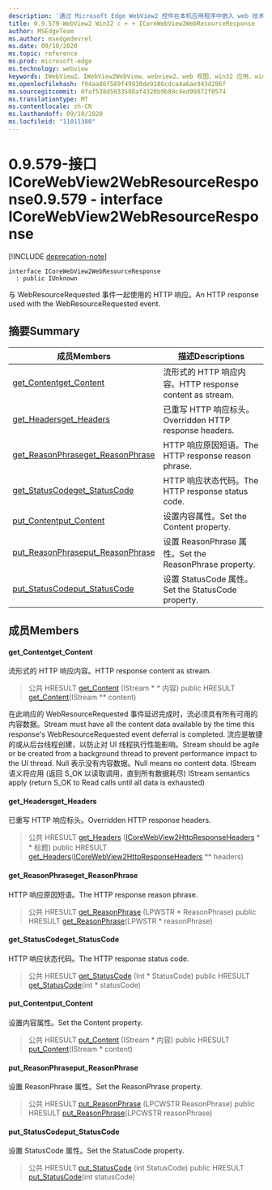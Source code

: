 ```yaml
---
description: '通过 Microsoft Edge WebView2 控件在本机应用程序中嵌入 web 技术 (HTML、CSS 和 JavaScript) '
title: 0.9.579-WebView2 Win32 c + + ICoreWebView2WebResourceResponse
author: MSEdgeTeam
ms.author: msedgedevrel
ms.date: 09/10/2020
ms.topic: reference
ms.prod: microsoft-edge
ms.technology: webview
keywords: IWebView2、IWebView2WebView、webview2、web 视图、win32 应用、win32、edge、ICoreWebView2、ICoreWebView2Controller、浏览器控件、边缘 html、ICoreWebView2WebResourceResponse
ms.openlocfilehash: f94aa86f589f49930de9186cdca4a6ae943d286f
ms.sourcegitcommit: 0faf538d5033508af4320b9b89c4ed99872f0574
ms.translationtype: MT
ms.contentlocale: zh-CN
ms.lasthandoff: 09/10/2020
ms.locfileid: "11011380"
---
```

# <span data-ttu-id="f8087-104">0.9.579-接口 ICoreWebView2WebResourceResponse</span><span class="sxs-lookup"><span data-stu-id="f8087-104">0.9.579 - interface ICoreWebView2WebResourceResponse</span></span> 

[!INCLUDE [deprecation-note](../../includes/deprecation-note.md)]

```
interface ICoreWebView2WebResourceResponse
  : public IUnknown
```

<span data-ttu-id="f8087-105">与 WebResourceRequested 事件一起使用的 HTTP 响应。</span><span class="sxs-lookup"><span data-stu-id="f8087-105">An HTTP response used with the WebResourceRequested event.</span></span>

## <span data-ttu-id="f8087-106">摘要</span><span class="sxs-lookup"><span data-stu-id="f8087-106">Summary</span></span>

 <span data-ttu-id="f8087-107">成员</span><span class="sxs-lookup"><span data-stu-id="f8087-107">Members</span></span>                        | <span data-ttu-id="f8087-108">描述</span><span class="sxs-lookup"><span data-stu-id="f8087-108">Descriptions</span></span>
--------------------------------|---------------------------------------------
[<span data-ttu-id="f8087-109">get_Content</span><span class="sxs-lookup"><span data-stu-id="f8087-109">get_Content</span></span>](#get_content) | <span data-ttu-id="f8087-110">流形式的 HTTP 响应内容。</span><span class="sxs-lookup"><span data-stu-id="f8087-110">HTTP response content as stream.</span></span>
[<span data-ttu-id="f8087-111">get_Headers</span><span class="sxs-lookup"><span data-stu-id="f8087-111">get_Headers</span></span>](#get_headers) | <span data-ttu-id="f8087-112">已重写 HTTP 响应标头。</span><span class="sxs-lookup"><span data-stu-id="f8087-112">Overridden HTTP response headers.</span></span>
[<span data-ttu-id="f8087-113">get_ReasonPhrase</span><span class="sxs-lookup"><span data-stu-id="f8087-113">get_ReasonPhrase</span></span>](#get_reasonphrase) | <span data-ttu-id="f8087-114">HTTP 响应原因短语。</span><span class="sxs-lookup"><span data-stu-id="f8087-114">The HTTP response reason phrase.</span></span>
[<span data-ttu-id="f8087-115">get_StatusCode</span><span class="sxs-lookup"><span data-stu-id="f8087-115">get_StatusCode</span></span>](#get_statuscode) | <span data-ttu-id="f8087-116">HTTP 响应状态代码。</span><span class="sxs-lookup"><span data-stu-id="f8087-116">The HTTP response status code.</span></span>
[<span data-ttu-id="f8087-117">put_Content</span><span class="sxs-lookup"><span data-stu-id="f8087-117">put_Content</span></span>](#put_content) | <span data-ttu-id="f8087-118">设置内容属性。</span><span class="sxs-lookup"><span data-stu-id="f8087-118">Set the Content property.</span></span>
[<span data-ttu-id="f8087-119">put_ReasonPhrase</span><span class="sxs-lookup"><span data-stu-id="f8087-119">put_ReasonPhrase</span></span>](#put_reasonphrase) | <span data-ttu-id="f8087-120">设置 ReasonPhrase 属性。</span><span class="sxs-lookup"><span data-stu-id="f8087-120">Set the ReasonPhrase property.</span></span>
[<span data-ttu-id="f8087-121">put_StatusCode</span><span class="sxs-lookup"><span data-stu-id="f8087-121">put_StatusCode</span></span>](#put_statuscode) | <span data-ttu-id="f8087-122">设置 StatusCode 属性。</span><span class="sxs-lookup"><span data-stu-id="f8087-122">Set the StatusCode property.</span></span>

## <span data-ttu-id="f8087-123">成员</span><span class="sxs-lookup"><span data-stu-id="f8087-123">Members</span></span>

#### <span data-ttu-id="f8087-124">get_Content</span><span class="sxs-lookup"><span data-stu-id="f8087-124">get_Content</span></span> 

<span data-ttu-id="f8087-125">流形式的 HTTP 响应内容。</span><span class="sxs-lookup"><span data-stu-id="f8087-125">HTTP response content as stream.</span></span>

> <span data-ttu-id="f8087-126">公共 HRESULT [get_Content](#get_content) (IStream \* \* 内容) </span><span class="sxs-lookup"><span data-stu-id="f8087-126">public HRESULT [get_Content](#get_content)(IStream \*\* content)</span></span>

<span data-ttu-id="f8087-127">在此响应的 WebResourceRequested 事件延迟完成时，流必须具有所有可用的内容数据。</span><span class="sxs-lookup"><span data-stu-id="f8087-127">Stream must have all the content data available by the time this response's WebResourceRequested event deferral is completed.</span></span> <span data-ttu-id="f8087-128">流应是敏捷的或从后台线程创建，以防止对 UI 线程执行性能影响。</span><span class="sxs-lookup"><span data-stu-id="f8087-128">Stream should be agile or be created from a background thread to prevent performance impact to the UI thread.</span></span> <span data-ttu-id="f8087-129">Null 表示没有内容数据。</span><span class="sxs-lookup"><span data-stu-id="f8087-129">Null means no content data.</span></span> <span data-ttu-id="f8087-130">IStream 语义将应用 (返回 S_OK 以读取调用，直到所有数据耗尽) </span><span class="sxs-lookup"><span data-stu-id="f8087-130">IStream semantics apply (return S_OK to Read calls until all data is exhausted)</span></span>

#### <span data-ttu-id="f8087-131">get_Headers</span><span class="sxs-lookup"><span data-stu-id="f8087-131">get_Headers</span></span> 

<span data-ttu-id="f8087-132">已重写 HTTP 响应标头。</span><span class="sxs-lookup"><span data-stu-id="f8087-132">Overridden HTTP response headers.</span></span>

> <span data-ttu-id="f8087-133">公共 HRESULT [get_Headers](#get_headers) ([ICoreWebView2HttpResponseHeaders](icorewebview2httpresponseheaders.md) \* \* 标题) </span><span class="sxs-lookup"><span data-stu-id="f8087-133">public HRESULT [get_Headers](#get_headers)([ICoreWebView2HttpResponseHeaders](icorewebview2httpresponseheaders.md) \*\* headers)</span></span>

#### <span data-ttu-id="f8087-134">get_ReasonPhrase</span><span class="sxs-lookup"><span data-stu-id="f8087-134">get_ReasonPhrase</span></span> 

<span data-ttu-id="f8087-135">HTTP 响应原因短语。</span><span class="sxs-lookup"><span data-stu-id="f8087-135">The HTTP response reason phrase.</span></span>

> <span data-ttu-id="f8087-136">公共 HRESULT [get_ReasonPhrase](#get_reasonphrase) (LPWSTR \* ReasonPhrase) </span><span class="sxs-lookup"><span data-stu-id="f8087-136">public HRESULT [get_ReasonPhrase](#get_reasonphrase)(LPWSTR \* reasonPhrase)</span></span>

#### <span data-ttu-id="f8087-137">get_StatusCode</span><span class="sxs-lookup"><span data-stu-id="f8087-137">get_StatusCode</span></span> 

<span data-ttu-id="f8087-138">HTTP 响应状态代码。</span><span class="sxs-lookup"><span data-stu-id="f8087-138">The HTTP response status code.</span></span>

> <span data-ttu-id="f8087-139">公共 HRESULT [get_StatusCode](#get_statuscode) (Int \* StatusCode) </span><span class="sxs-lookup"><span data-stu-id="f8087-139">public HRESULT [get_StatusCode](#get_statuscode)(int \* statusCode)</span></span>

#### <span data-ttu-id="f8087-140">put_Content</span><span class="sxs-lookup"><span data-stu-id="f8087-140">put_Content</span></span> 

<span data-ttu-id="f8087-141">设置内容属性。</span><span class="sxs-lookup"><span data-stu-id="f8087-141">Set the Content property.</span></span>

> <span data-ttu-id="f8087-142">公共 HRESULT [put_Content](#put_content) (IStream \* 内容) </span><span class="sxs-lookup"><span data-stu-id="f8087-142">public HRESULT [put_Content](#put_content)(IStream \* content)</span></span>

#### <span data-ttu-id="f8087-143">put_ReasonPhrase</span><span class="sxs-lookup"><span data-stu-id="f8087-143">put_ReasonPhrase</span></span> 

<span data-ttu-id="f8087-144">设置 ReasonPhrase 属性。</span><span class="sxs-lookup"><span data-stu-id="f8087-144">Set the ReasonPhrase property.</span></span>

> <span data-ttu-id="f8087-145">公共 HRESULT [put_ReasonPhrase](#put_reasonphrase) (LPCWSTR ReasonPhrase) </span><span class="sxs-lookup"><span data-stu-id="f8087-145">public HRESULT [put_ReasonPhrase](#put_reasonphrase)(LPCWSTR reasonPhrase)</span></span>

#### <span data-ttu-id="f8087-146">put_StatusCode</span><span class="sxs-lookup"><span data-stu-id="f8087-146">put_StatusCode</span></span> 

<span data-ttu-id="f8087-147">设置 StatusCode 属性。</span><span class="sxs-lookup"><span data-stu-id="f8087-147">Set the StatusCode property.</span></span>

> <span data-ttu-id="f8087-148">公共 HRESULT [put_StatusCode](#put_statuscode) (int StatusCode) </span><span class="sxs-lookup"><span data-stu-id="f8087-148">public HRESULT [put_StatusCode](#put_statuscode)(int statusCode)</span></span>

